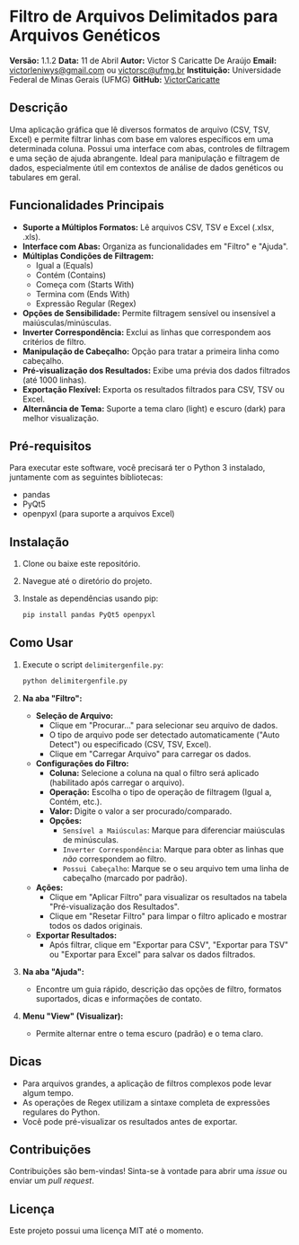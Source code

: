 # Filtro de Arquivos Delimitados para Arquivos Genéticos

**Versão:** 1.1.2
**Data:** 11 de Abril
**Autor:** Victor S Caricatte De Araújo
**Email:** victorleniwys@gmail.com ou victorsc@ufmg.br
**Instituição:** Universidade Federal de Minas Gerais (UFMG)
**GitHub:** [VictorCaricatte](https://github.com/VictorCaricatte)

## Descrição

Uma aplicação gráfica que lê diversos formatos de arquivo (CSV, TSV, Excel) e permite filtrar linhas com base em valores específicos em uma determinada coluna. Possui uma interface com abas, controles de filtragem e uma seção de ajuda abrangente. Ideal para manipulação e filtragem de dados, especialmente útil em contextos de análise de dados genéticos ou tabulares em geral.

## Funcionalidades Principais

* **Suporte a Múltiplos Formatos:** Lê arquivos CSV, TSV e Excel (.xlsx, .xls).
* **Interface com Abas:** Organiza as funcionalidades em "Filtro" e "Ajuda".
* **Múltiplas Condições de Filtragem:**
    * Igual a (Equals)
    * Contém (Contains)
    * Começa com (Starts With)
    * Termina com (Ends With)
    * Expressão Regular (Regex)
* **Opções de Sensibilidade:** Permite filtragem sensível ou insensível a maiúsculas/minúsculas.
* **Inverter Correspondência:** Exclui as linhas que correspondem aos critérios de filtro.
* **Manipulação de Cabeçalho:** Opção para tratar a primeira linha como cabeçalho.
* **Pré-visualização dos Resultados:** Exibe uma prévia dos dados filtrados (até 1000 linhas).
* **Exportação Flexível:** Exporta os resultados filtrados para CSV, TSV ou Excel.
* **Alternância de Tema:** Suporte a tema claro (light) e escuro (dark) para melhor visualização.

## Pré-requisitos

Para executar este software, você precisará ter o Python 3 instalado, juntamente com as seguintes bibliotecas:

* pandas
* PyQt5
* openpyxl (para suporte a arquivos Excel)

## Instalação

1.  Clone ou baixe este repositório.
2.  Navegue até o diretório do projeto.
3.  Instale as dependências usando pip:

    ```bash
    pip install pandas PyQt5 openpyxl
    ```

## Como Usar

1.  Execute o script `delimitergenfile.py`:

    ```bash
    python delimitergenfile.py
    ```

2.  **Na aba "Filtro":**
    * **Seleção de Arquivo:**
        * Clique em "Procurar..." para selecionar seu arquivo de dados.
        * O tipo de arquivo pode ser detectado automaticamente ("Auto Detect") ou especificado (CSV, TSV, Excel).
        * Clique em "Carregar Arquivo" para carregar os dados.
    * **Configurações do Filtro:**
        * **Coluna:** Selecione a coluna na qual o filtro será aplicado (habilitado após carregar o arquivo).
        * **Operação:** Escolha o tipo de operação de filtragem (Igual a, Contém, etc.).
        * **Valor:** Digite o valor a ser procurado/comparado.
        * **Opções:**
            * `Sensível a Maiúsculas`: Marque para diferenciar maiúsculas de minúsculas.
            * `Inverter Correspondência`: Marque para obter as linhas que *não* correspondem ao filtro.
            * `Possui Cabeçalho`: Marque se o seu arquivo tem uma linha de cabeçalho (marcado por padrão).
    * **Ações:**
        * Clique em "Aplicar Filtro" para visualizar os resultados na tabela "Pré-visualização dos Resultados".
        * Clique em "Resetar Filtro" para limpar o filtro aplicado e mostrar todos os dados originais.
    * **Exportar Resultados:**
        * Após filtrar, clique em "Exportar para CSV", "Exportar para TSV" ou "Exportar para Excel" para salvar os dados filtrados.

3.  **Na aba "Ajuda":**
    * Encontre um guia rápido, descrição das opções de filtro, formatos suportados, dicas e informações de contato.

4.  **Menu "View" (Visualizar):**
    * Permite alternar entre o tema escuro (padrão) e o tema claro.

## Dicas

* Para arquivos grandes, a aplicação de filtros complexos pode levar algum tempo.
* As operações de Regex utilizam a sintaxe completa de expressões regulares do Python.
* Você pode pré-visualizar os resultados antes de exportar.

## Contribuições

Contribuições são bem-vindas! Sinta-se à vontade para abrir uma *issue* ou enviar um *pull request*.

## Licença

Este projeto possui uma licença MIT até o momento.
